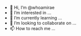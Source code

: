 - 👋 Hi, I’m @whoamirae
- 👀 I’m interested in ...
- 🌱 I’m currently learning ...
- 💞️ I’m looking to collaborate on ...
- 📫 How to reach me ...

<!---
whoamirae/whoamirae is a ✨ special ✨ repository because its `README.md` (this file) appears on your GitHub profile.
You can click the Preview link to take a look at your changes.
--->

